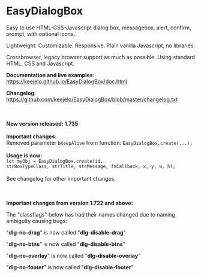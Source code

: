 # EasyDialogBox
Easy to use HTML-CSS-Javascript dialog box, messagebox, alert, confirm, prompt, with optional icons.

Lightweight. Customizable. Responsive. Plain vanilla Javascript, no libraries.

Crossbrowser, legacy browser support as much as possible. Using standard HTML, CSS and Javascript.

<b>Documentation and live examples</b>: https://keejelo.github.io/EasyDialogBox/doc.html

<b>Changelog</b>: <a href="https://github.com/keejelo/EasyDialogBox/blob/master/changelog.txt">https://github.com/keejelo/EasyDialogBox/blob/master/changelog.txt</a>


<br /><br />
<b>New version released: 1.735</b>
<br /><br />
<b>Important changes:</b>
<br />
Removed parameter <code>bKeepAlive</code> from function: <code>EasyDialogBox.create(...);</code>
<br /><br />
<b>Usage is now:</b>
<br />
<code>let myObj = EasyDialogBox.create(id, strBoxTypeClass, strTitle, strMessage, fnCallback, x, y, w, h);</code>
<br />
<br />
See changelog for other important changes.
<br />
<br />
<br />

<b>Important changes from version 1.722 and above:</b>

The "classflags" below has had their names changed due to naming ambiguity causing bugs:

"<b>dlg-no-drag</b>" is now called "<b>dlg-disable-drag</b>"

"<b>dlg-no-btns</b>" is now called "<b>dlg-disable-btns</b>"

"<b>dlg-no-overlay</b>" is now called "<b>dlg-disable-overlay</b>"

"<b>dlg-no-footer</b>" is now called "<b>dlg-disable-footer</b>"

